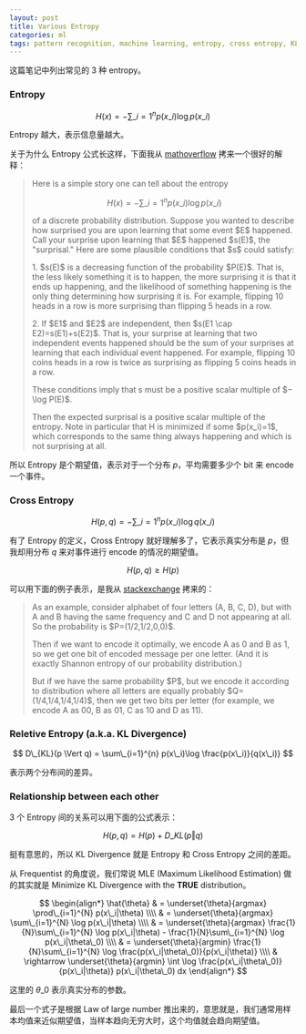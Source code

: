 ```yaml
---
layout: post
title: Various Entropy
categories: ml
tags: pattern recognition, machine learning, entropy, cross entropy, KL Divergence
---
```


这篇笔记中列出常见的 3 种 entropy。

### Entropy
  
  $$
  H(x) = -\sum\_{i=1}^{n} p(x\_i)\log p(x\_i)
  $$

  Entropy 越大，表示信息量越大。

  关于为什么 Entropy 公式长这样，下面我从 [mathoverflow](http://mathoverflow.net/questions/146463/what-is-entropy-really) 拷来一个很好的解释：

  <blockquote>
  <p>Here is a simple story one can tell about the entropy</p>

  $$H(x) = -\sum\_{i=1}^{n} p(x\_i)\log p(x\_i)$$

  <p>of a discrete probability distribution. Suppose you wanted to describe how surprised you are upon learning that some event $E$ happened. Call your surprise upon learning that $E$ happened $s(E)$, the "surprisal." Here are some plausible conditions that $s$ could satisfy:</p>

  <p>1. $s(E)$ is a decreasing function of the probability $P(E)$. That is, the less likely something it is to happen, the more surprising it is that it ends up happening, and the likelihood of something happening is the only thing determining how surprising it is. For example, flipping 10 heads in a row is more surprising than flipping 5 heads in a row.</p>

  <p>2. If $E1$ and $E2$ are independent, then $s(E1 \cap E2)=s(E1)+s(E2)$. That is, your surprise at learning that two independent events happened should be the sum of your surprises at learning that each individual event happened. For example, flipping 10 coins heads in a row is twice as surprising as flipping 5 coins heads in a row.</p>

  <p>These conditions imply that s must be a positive scalar multiple of $−\log P(E)$.</p>

  <p>Then the expected surprisal is a positive scalar multiple of the entropy. Note in particular that H is minimized if some $p(x_i)=1$, which corresponds to the same thing always happening and which is not surprising at all.</p>
  </blockquote>

  所以 Entropy 是个期望值，表示对于一个分布 $p$，平均需要多少个 bit 来 encode 一个事件。

### Cross Entropy

  $$
  H(p, q) = -\sum\_{i=1}^{n} p(x\_i)\log q(x\_i)
  $$

  有了 Entropy 的定义，Cross Entropy 就好理解多了，它表示真实分布是 $p$，但我却用分布 $q$ 来对事件进行 encode 的情况的期望值。

  $$H(p, q) \geq H(p)$$

  可以用下面的例子表示，是我从 [stackexchange](http://stats.stackexchange.com/questions/80967/qualitively-what-is-cross-entropy?rq=1) 拷来的：

  <blockquote>
  <p>As an example, consider alphabet of four letters (A, B, C, D), but with A and B having the same frequency and C and D not appearing at all. So the probability is $P=(1/2,1/2,0,0)$.</p>
  
  <p>Then if we want to encode it optimally, we encode A as 0 and B as 1, so we get one bit of encoded message per one letter. (And it is exactly Shannon entropy of our probability distribution.)</p>
  
  <p>But if we have the same probability $P$, but we encode it according to distribution where all letters are equally probably $Q=(1/4,1/4,1/4,1/4)$, then we get two bits per letter (for example, we encode A as 00, B as 01, C as 10 and D as 11).</p>
  </blockquote>

### Reletive Entropy (a.k.a. KL Divergence)

  $$
  D\_{KL}(p \Vert q) = \sum\_{i=1}^{n} p(x\_i)\log \frac{p(x\_i)}{q(x\_i)}
  $$

  表示两个分布间的差异。

### Relationship between each other

3 个 Entropy 间的关系可以用下面的公式表示：

  $$H(p, q) = H(p) + D\_{KL}(p \Vert q)$$

挺有意思的，所以 KL Divergence 就是 Entropy 和 Cross Entropy 之间的差距。

从 Frequentist 的角度说，我们常说 MLE (Maximum Likelihood Estimation) 做的其实就是 Minimize KL Divergence with the **TRUE** distribution。

$$
\begin{align*}
\hat{\theta} & = \underset{\theta}{argmax} \prod\_{i=1}^{N} p(x\_i|\theta) \\\\
 & = \underset{\theta}{argmax} \sum\_{i=1}^{N} \log p(x\_i|\theta) \\\\
 & = \underset{\theta}{argmax} \frac{1}{N}\sum\_{i=1}^{N} \log p(x\_i|\theta) - \frac{1}{N}\sum\_{i=1}^{N} \log p(x\_i|\theta\_0) \\\\
 & = \underset{\theta}{argmin} \frac{1}{N}\sum\_{i=1}^{N} \log \frac{p(x\_i|\theta\_0)}{p(x\_i|\theta)} \\\\
 & \rightarrow \underset{\theta}{argmin} \int \log \frac{p(x\_i|\theta\_0)}{p(x\_i|\theta)} p(x\_i|\theta\_0) dx
\end{align*}
$$

这里的 $\theta\_0$ 表示真实分布的参数。

最后一个式子是根据 Law of large number 推出来的，意思就是，我们通常用样本均值来近似期望值，当样本趋向无穷大时，这个均值就会趋向期望值。


